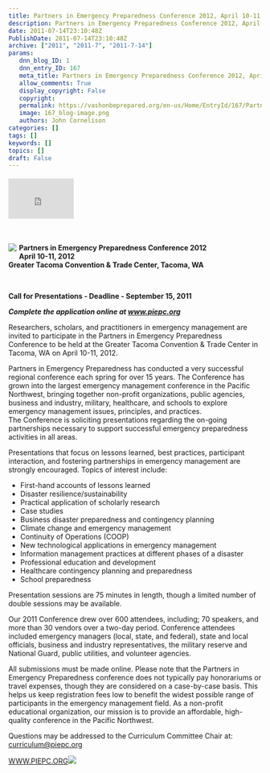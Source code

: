 ```yaml
---
title: Partners in Emergency Preparedness Conference 2012, April 10-11, 2012
description: Partners in Emergency Preparedness Conference 2012, April 10-11, 2012
date: 2011-07-14T23:10:48Z
PublishDate: 2011-07-14T23:10:48Z
archive: ["2011", "2011-7", "2011-7-14"]
params:
   dnn_blog_ID: 1
   dnn_entry_ID: 167
   meta_title: Partners in Emergency Preparedness Conference 2012, April 10-11, 2012
   allow_comments: True
   display_copyright: False
   copyright: 
   permalink: https://vashonbeprepared.org/en-us/Home/EntryId/167/Partners-in-Emergency-Preparedness-Conference-2012-April-10-11-2012
   image: 167_blog-image.png
   authors: John Cornelison
categories: []
tags: []
keywords: []
topics: []
draft: False
---
```


<div class="wlWriterHeaderFooter" style="float:none; margin:0px; padding:4px 0px 4px 0px;"><iframe src="http://www.facebook.com/widgets/like.php?href=http://vashoneoc.org/Blogs/VashonPreparedness/tabid/164/EntryId/167/Partners-in-Emergency-Preparedness-Conference-2012-April-10-11-2012.aspx" scrolling="no" frameborder="0" style="border:none; width:130px; height:80px"></iframe></div><p>&#160;</p> <strong>   <p><img style="margin: 0px 5px 5px 0px; display: inline; float: left" border="0" align="left" src="http://confblast.wsu.edu/eNewsletterPro/uploadedimages/000001/2012-Logo-Med.gif" />Partners in Emergency Preparedness Conference 2012      <br />April 10-11, 2012      <br />Greater Tacoma Convention &amp; Trade Center, Tacoma, WA</p>    <p>&#160;</p>    <p>Call for Presentations - Deadline - September 15, 2011 </p>   <strong></strong></strong>  <p><em><b>Complete the application online at <a href="http://confblast.wsu.edu/enewsletterpro/t.aspx?S=1&amp;ID=151&amp;NL=28&amp;N=180&amp;SI=70190&amp;URL=http%3a%2f%2fwww.piepc.org">www.piepc.org</a></b></em><b> </b></p>  <p>Researchers, scholars, and practitioners in emergency management are invited to participate in the Partners in Emergency Preparedness Conference to be held at the Greater Tacoma Convention &amp; Trade Center in Tacoma, WA on April 10-11, 2012. </p>  <p>Partners in Emergency Preparedness has conducted a very successful regional conference each spring for over 15 years. The Conference has grown into the largest emergency management conference in the Pacific Northwest, bringing together non-profit organizations, public agencies, business and industry, military, healthcare, and schools to explore emergency management issues, principles, and practices.    <br />The Conference is soliciting presentations regarding the on-going partnerships necessary to support successful emergency preparedness activities in all areas. </p>  <p>Presentations that focus on lessons learned, best practices, participant interaction, and fostering partnerships in emergency management are strongly encouraged. Topics of interest include:&#160;&#160; </p>  <ul>   <li>First-hand accounts of lessons learned </li>    <li>Disaster resilience/sustainability </li>    <li>Practical application of scholarly research </li>    <li>Case studies </li>    <li>Business disaster preparedness and contingency planning </li>    <li>Climate change and emergency management </li>    <li>Continuity of Operations (COOP) </li>    <li>New technological applications in emergency management </li>    <li>Information management practices at different phases of a disaster </li>    <li>Professional education and development </li>    <li>Healthcare contingency planning and preparedness </li>    <li>School preparedness </li> </ul>  <p>Presentation sessions are 75 minutes in length, though a limited number of double sessions may be available. </p>  <p>Our 2011 Conference drew over 600 attendees, including; 70 speakers, and more than 30 vendors over a two-day period. Conference attendees included emergency managers (local, state, and federal), state and local officials, business and industry representatives, the military reserve and National Guard, public utilities, and volunteer agencies. </p>  <p>All submissions must be made online. Please note that the Partners in Emergency Preparedness conference does not typically pay honorariums or travel expenses, though they are considered on a case-by-case basis. This helps us keep registration fees low to benefit the widest possible range of participants in the emergency management field. As a non-profit educational organization, our mission is to provide an affordable, high-quality conference in the Pacific Northwest. </p>  <p>Questions may be addressed to the Curriculum Committee Chair at: <a href="mailto:curriculum@piepc.org">curriculum@piepc.org</a> </p>  <p><strong></strong></p>  <p><a href="http://www.PIEPC.ORG">WWW.PIEPC.ORG</a><img border="0" src="http://confblast.wsu.edu/enewsletterpro/t.aspx?S=1&amp;ID=151&amp;NL=28&amp;N=180&amp;Imp=True&amp;SI=70190" /></p>
